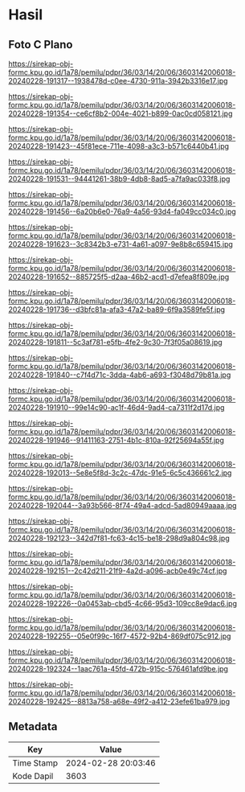 # Hasil

## Foto C Plano

https://sirekap-obj-formc.kpu.go.id/1a78/pemilu/pdpr/36/03/14/20/06/3603142006018-20240228-191317--1938478d-c0ee-4730-911a-3942b3316e17.jpg

https://sirekap-obj-formc.kpu.go.id/1a78/pemilu/pdpr/36/03/14/20/06/3603142006018-20240228-191354--ce6cf8b2-004e-4021-b899-0ac0cd058121.jpg

https://sirekap-obj-formc.kpu.go.id/1a78/pemilu/pdpr/36/03/14/20/06/3603142006018-20240228-191423--45f81ece-711e-4098-a3c3-b571c6440b41.jpg

https://sirekap-obj-formc.kpu.go.id/1a78/pemilu/pdpr/36/03/14/20/06/3603142006018-20240228-191531--94441261-38b9-4db8-8ad5-a7fa9ac033f8.jpg

https://sirekap-obj-formc.kpu.go.id/1a78/pemilu/pdpr/36/03/14/20/06/3603142006018-20240228-191456--6a20b6e0-76a9-4a56-93d4-fa049cc034c0.jpg

https://sirekap-obj-formc.kpu.go.id/1a78/pemilu/pdpr/36/03/14/20/06/3603142006018-20240228-191623--3c8342b3-e731-4a61-a097-9e8b8c659415.jpg

https://sirekap-obj-formc.kpu.go.id/1a78/pemilu/pdpr/36/03/14/20/06/3603142006018-20240228-191652--885725f5-d2aa-46b2-acd1-d7efea8f809e.jpg

https://sirekap-obj-formc.kpu.go.id/1a78/pemilu/pdpr/36/03/14/20/06/3603142006018-20240228-191736--d3bfc81a-afa3-47a2-ba89-6f9a3589fe5f.jpg

https://sirekap-obj-formc.kpu.go.id/1a78/pemilu/pdpr/36/03/14/20/06/3603142006018-20240228-191811--5c3af781-e5fb-4fe2-9c30-7f3f05a08619.jpg

https://sirekap-obj-formc.kpu.go.id/1a78/pemilu/pdpr/36/03/14/20/06/3603142006018-20240228-191840--c7f4d71c-3dda-4ab6-a693-f3048d79b81a.jpg

https://sirekap-obj-formc.kpu.go.id/1a78/pemilu/pdpr/36/03/14/20/06/3603142006018-20240228-191910--99e14c90-ac1f-46d4-9ad4-ca7311f2d17d.jpg

https://sirekap-obj-formc.kpu.go.id/1a78/pemilu/pdpr/36/03/14/20/06/3603142006018-20240228-191946--91411163-2751-4b1c-810a-92f25694a55f.jpg

https://sirekap-obj-formc.kpu.go.id/1a78/pemilu/pdpr/36/03/14/20/06/3603142006018-20240228-192013--5e8e5f8d-3c2c-47dc-91e5-6c5c436661c2.jpg

https://sirekap-obj-formc.kpu.go.id/1a78/pemilu/pdpr/36/03/14/20/06/3603142006018-20240228-192044--3a93b566-8f74-49a4-adcd-5ad80949aaaa.jpg

https://sirekap-obj-formc.kpu.go.id/1a78/pemilu/pdpr/36/03/14/20/06/3603142006018-20240228-192123--342d7f81-fc63-4c15-be18-298d9a804c98.jpg

https://sirekap-obj-formc.kpu.go.id/1a78/pemilu/pdpr/36/03/14/20/06/3603142006018-20240228-192151--2c42d211-21f9-4a2d-a096-acb0e49c74cf.jpg

https://sirekap-obj-formc.kpu.go.id/1a78/pemilu/pdpr/36/03/14/20/06/3603142006018-20240228-192226--0a0453ab-cbd5-4c66-95d3-109cc8e9dac6.jpg

https://sirekap-obj-formc.kpu.go.id/1a78/pemilu/pdpr/36/03/14/20/06/3603142006018-20240228-192255--05e0f99c-16f7-4572-92b4-869df075c912.jpg

https://sirekap-obj-formc.kpu.go.id/1a78/pemilu/pdpr/36/03/14/20/06/3603142006018-20240228-192324--1aac761a-45fd-472b-915c-576461afd9be.jpg

https://sirekap-obj-formc.kpu.go.id/1a78/pemilu/pdpr/36/03/14/20/06/3603142006018-20240228-192425--8813a758-a68e-49f2-a412-23efe61ba979.jpg


## Metadata

| Key        | Value               |
| ---------- | ------------------- |
| Time Stamp | 2024-02-28 20:03:46 |
| Kode Dapil | 3603                |



